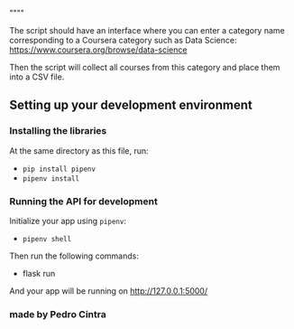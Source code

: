 """"

The script should have an interface where you can enter a category name corresponding to a Coursera category such as Data Science: https://www.coursera.org/browse/data-science

Then the script will collect all courses from this category and place them into a CSV file.


## Setting up your development environment

### Installing the libraries
At the same directory as this file, run:
  - `pip install pipenv`
  - `pipenv install`

### Running the API for development
Initialize your app using `pipenv`:

- `pipenv shell`

Then run the following commands:

- flask run

And your app will be running on http://127.0.0.1:5000/

### made by Pedro Cintra
